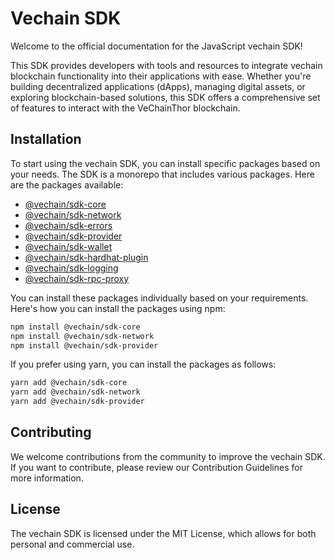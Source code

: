 # Vechain SDK

Welcome to the official documentation for the JavaScript vechain SDK!

This SDK provides developers with tools and resources to integrate vechain blockchain functionality into their applications with ease. Whether you're building decentralized applications (dApps), managing digital assets, or exploring blockchain-based solutions, this SDK offers a comprehensive set of features to interact with the VeChainThor blockchain.

## Installation

To start using the vechain SDK, you can install specific packages based on your needs. The SDK is a monorepo that includes various packages. Here are the packages available:
 - [@vechain/sdk-core](https://www.npmjs.com/package/@vechain/sdk-core)
 - [@vechain/sdk-network](https://www.npmjs.com/package/@vechain/sdk-network)
 - [@vechain/sdk-errors](https://www.npmjs.com/package/@vechain/sdk-errors)
 - [@vechain/sdk-provider](https://www.npmjs.com/package/@vechain/sdk-provider)
 - [@vechain/sdk-wallet](https://www.npmjs.com/package/@vechain/sdk-wallet)
 - [@vechain/sdk-hardhat-plugin](https://www.npmjs.com/package/@vechain/sdk-hardhat-plugin)
 - [@vechain/sdk-logging](https://www.npmjs.com/package/@vechain/sdk-logging)
 - [@vechain/sdk-rpc-proxy](https://www.npmjs.com/package/@vechain/sdk-rpc-proxy)

You can install these packages individually based on your requirements. Here's how you can install the packages using npm:
``` bash
npm install @vechain/sdk-core
npm install @vechain/sdk-network
npm install @vechain/sdk-provider
```
If you prefer using yarn, you can install the packages as follows:
``` bash
yarn add @vechain/sdk-core
yarn add @vechain/sdk-network
yarn add @vechain/sdk-provider
```

## Contributing

We welcome contributions from the community to improve the vechain SDK. If you want to contribute, please review our Contribution Guidelines for more information.

## License

The vechain SDK is licensed under the MIT License, which allows for both personal and commercial use.
